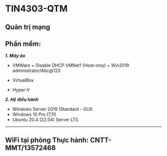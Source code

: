 # TIN4303-QTM
## Quản trị mạng
## Phần mềm:
___1. Máy ảo___
 - VMWare
  \+ Disable DHCP VMNet1 (Host-only)
  \+ Win2019 administrator/Abc@123

 - VirtualBox
 - Hyper-V

___2. Hệ điều hành___
 - Windows Server 2019 (Standard - GUI)
 - Windows 10 Pro (7,11)
 - Ubuntu 20.4 (22.04) Server LTS

---
## WiFi tại phòng Thực hành: CNTT-MMT/13572468
